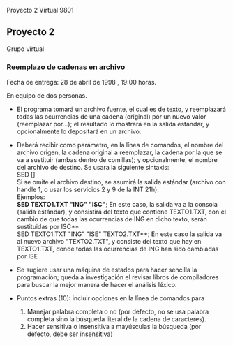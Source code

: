   Proyecto 2 Virtual 9801

Proyecto 2
----------

Grupo virtual

### Reemplazo de cadenas en archivo

Fecha de entrega: 28 de abril de 1998 , 19:00 horas.

En equipo de dos personas.

*   El programa tomará un archivo fuente, el cual es de texto, y reemplazará todas las ocurrencias de una cadena (original) por un nuevo valor (reemplazar por...); el resultado lo mostrará en la salida estándar, y opcionalmente lo depositará en un archivo.

*   Deberá recibir como parámetro, en la línea de comandos, el nombre del archivo origen, la cadena original a reemplazar, la cadena por la que se va a sustituir (ambas dentro de comillas); y opcionalmente, el nombre del archivo de destino. Se usara la siguiente sintaxis:  
    SED <Archivo origen> <Cadena original> <Cadena sustituida> \[<Archivo destino>\]  
    Si se omite el archivo destino, se asumirá la salida estándar (archivo con handle 1, o usar los servicios 2 y 9 de la INT 21h).  
    Ejemplos:  
    **SED TEXTO1.TXT "ING" "ISC"**; En este caso, la salida va a la consola (salida estándar), y consistirá del texto que contiene TEXTO1.TXT, con el cambio de que todas las ocurrencias de ING en dicho texto, serán sustituidas por ISC**  
    SED TEXTO1.TXT "ING" "ISE" TEXTO2.TXT**; En este caso la salida va al nuevo archivo "TEXTO2.TXT", y consiste del texto que hay en TEXTO1.TXT, donde todas las ocurrencias de ING han sido cambiadas por ISE
*   Se sugiere usar una máquina de estados para hacer sencilla la programación; queda a investigación el revisar libros de compiladores para buscar la mejor manera de hacer el análisis léxico.
*   Puntos extras (10): incluir opciones en la línea de comandos para
    1.  Manejar palabra completa o no (por defecto, no se usa palabra completa sino la búsqueda literal de la cadena de caracteres).
    2.  Hacer sensitiva o insensitiva a mayúsculas la búsqueda (por defecto, debe ser insensitiva)